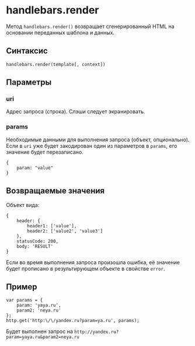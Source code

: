 # handlebars.render

Метод `handlebars.render()` возвращает сгенерированный HTML на основании переданных шаблона и данных.

## Синтаксис

```
handlebars.render(template[, context])
```

## Параметры

### uri
Адрес запроса (строка). Слэши следует экранировать.

### params
Необходимые данными для выполнения запроса (объект, опционально). Если в `uri` уже будет закодирован один из параметров в `params`, его значение будет перезаписано.

```
{
    param: "value"
}
```

## Возвращаемые значения

Объект вида:

```
{
    header: {
        header1: ['value'],
        header2: ['value2', 'value3']
    },
    statusCode: 200,
    body: 'RESULT'
}
```
Если во время выполнения запроса произошла ошибка, её значение будет прописано в результирующем объекте в свойстве `error`.

## Пример  

```
var params = {
    param: 'yaya.ru',
    param2: 'neya.ru'
};
http.get('http:\/\/yandex.ru?param=ya.ru', params);
```

Будет выполнен запрос на `http://yandex.ru?param=yaya.ru&param2=neya.ru`  
